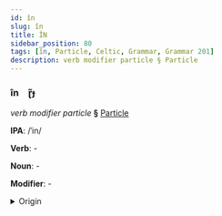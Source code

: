 ```yaml
---
id: în
slug: în
title: ÎN
sidebar_position: 80
tags: [în, Particle, Celtic, Grammar, Grammar 201]
description: verb modifier particle § Particle
---
```


### în&emsp;<span kind="abugida">ɽ̃ɟ</span>

*verb modifier particle* **§** [Particle](../../tags/Particle)

**IPA**: /ˈin/

**Verb**: -

**Noun**: -

**Modifier**: -

<details>
    <summary>Origin</summary>
    Manx yn- /in/<br/>
    <em>Celtic Language Family</em>
</details>